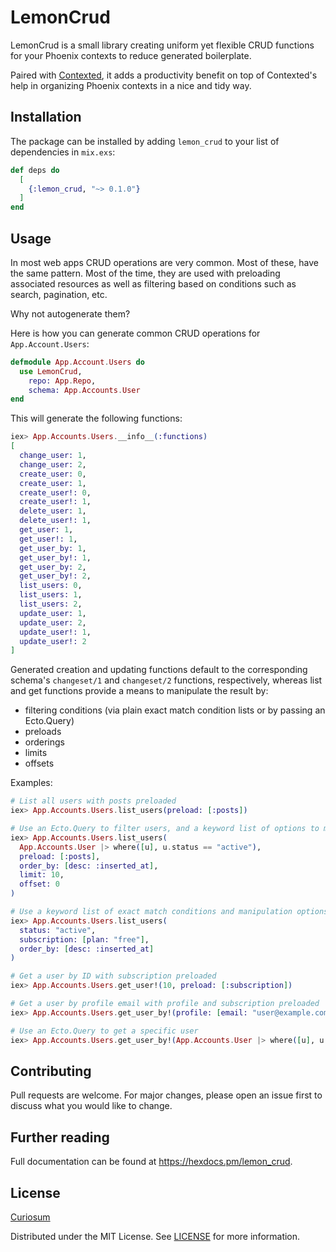 # LemonCrud

LemonCrud is a small library creating uniform yet flexible CRUD functions for your Phoenix contexts to reduce generated boilerplate.

Paired with [Contexted](https://github.com/curiosum-dev/contexted), it adds a productivity benefit on top of Contexted's help in organizing Phoenix contexts in a nice and tidy way.

## Installation

The package can be installed
by adding `lemon_crud` to your list of dependencies in `mix.exs`:

```elixir
def deps do
  [
    {:lemon_crud, "~> 0.1.0"}
  ]
end
```

## Usage

In most web apps CRUD operations are very common. Most of these, have the same pattern. Most of the time, they are used with preloading associated resources as well as filtering based on conditions such as search, pagination, etc.

Why not autogenerate them?

Here is how you can generate common CRUD operations for `App.Account.Users`:

```elixir
defmodule App.Account.Users do
  use LemonCrud,
    repo: App.Repo,
    schema: App.Accounts.User
end
```

This will generate the following functions:

```elixir
iex> App.Accounts.Users.__info__(:functions)
[
  change_user: 1,
  change_user: 2,
  create_user: 0,
  create_user: 1,
  create_user!: 0,
  create_user!: 1,
  delete_user: 1,
  delete_user!: 1,
  get_user: 1,
  get_user!: 1,
  get_user_by: 1,
  get_user_by!: 1,
  get_user_by: 2,
  get_user_by!: 2,
  list_users: 0,
  list_users: 1,
  list_users: 2,
  update_user: 1,
  update_user: 2,
  update_user!: 1,
  update_user!: 2
]
```

Generated creation and updating functions default to the corresponding schema's `changeset/1` and `changeset/2` functions, respectively, whereas list and get functions provide a means to manipulate the result by:

* filtering conditions (via plain exact match condition lists or by passing an Ecto.Query)
* preloads
* orderings
* limits
* offsets

Examples:

```elixir
# List all users with posts preloaded
iex> App.Accounts.Users.list_users(preload: [:posts])

# Use an Ecto.Query to filter users, and a keyword list of options to manipulate the result
iex> App.Accounts.Users.list_users(
  App.Accounts.User |> where([u], u.status == "active"),
  preload: [:posts],
  order_by: [desc: :inserted_at],
  limit: 10,
  offset: 0
)

# Use a keyword list of exact match conditions and manipulation options
iex> App.Accounts.Users.list_users(
  status: "active",
  subscription: [plan: "free"],
  order_by: [desc: :inserted_at]
)

# Get a user by ID with subscription preloaded
iex> App.Accounts.Users.get_user!(10, preload: [:subscription])

# Get a user by profile email with profile and subscription preloaded
iex> App.Accounts.Users.get_user_by!(profile: [email: "user@example.com"], preload: [:profile, :subscription])

# Use an Ecto.Query to get a specific user
iex> App.Accounts.Users.get_user_by!(App.Accounts.User |> where([u], u.id == 10), preload: [:profile, :subscription])
```

## Contributing

Pull requests are welcome. For major changes, please open an issue first to discuss what you would like to change.

## Further reading

Full documentation can be found at <https://hexdocs.pm/lemon_crud>.

## License

[Curiosum](https://curiosum.com)

Distributed under the MIT License. See [LICENSE](LICENSE) for more information.

